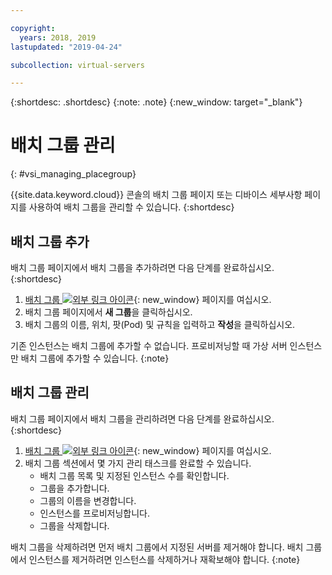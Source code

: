 ```yaml
---

copyright:
  years: 2018, 2019
lastupdated: "2019-04-24"

subcollection: virtual-servers

---
```


{:shortdesc: .shortdesc}
{:note: .note}
{:new_window: target="_blank"}

# 배치 그룹 관리
{: #vsi_managing_placegroup}

{{site.data.keyword.cloud}} 콘솔의 배치 그룹 페이지 또는 디바이스 세부사항 페이지를 사용하여 배치 그룹을 관리할 수 있습니다.
{:shortdesc}

## 배치 그룹 추가

배치 그룹 페이지에서 배치 그룹을 추가하려면 다음 단계를 완료하십시오.
{:shortdesc}

1. [배치 그룹 ![외부 링크 아이콘](../icons/launch-glyph.svg "외부 링크 아이콘")](https://cloud.ibm.com/gen1/infrastructure/placement-groups){: new_window} 페이지를 여십시오.
2. 배치 그룹 페이지에서 **새 그룹**을 클릭하십시오.
3. 배치 그룹의 이름, 위치, 팟(Pod) 및 규칙을 입력하고 **작성**을 클릭하십시오.

기존 인스턴스는 배치 그룹에 추가할 수 없습니다. 프로비저닝할 때 가상 서버 인스턴스만 배치 그룹에 추가할 수 있습니다. 
{:note}

## 배치 그룹 관리

배치 그룹 페이지에서 배치 그룹을 관리하려면 다음 단계를 완료하십시오.
{:shortdesc}

1. [배치 그룹 ![외부 링크 아이콘](../icons/launch-glyph.svg "외부 링크 아이콘")](https://cloud.ibm.com/gen1/infrastructure/placement-groups){: new_window} 페이지를 여십시오.
2. 배치 그룹 섹션에서 몇 가지 관리 태스크를 완료할 수 있습니다.
     * 배치 그룹 목록 및 지정된 인스턴스 수를 확인합니다.
     * 그룹을 추가합니다.
     * 그룹의 이름을 변경합니다. 
     * 인스턴스를 프로비저닝합니다.
     * 그룹을 삭제합니다.
     
배치 그룹을 삭제하려면 먼저 배치 그룹에서 지정된 서버를 제거해야 합니다. 배치 그룹에서 인스턴스를 제거하려면 인스턴스를 삭제하거나 재확보해야 합니다.
{:note}
